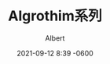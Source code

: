---
layout: post
read_time: true
show_date: true
title:  Algrothim系列
date:   2021-09-12 8:39 -0600
description: 01_桶排序算法
img: assets\posts\stock\abstract_1.jpeg
tags: [Algrothim, C]
author: Albert
---
